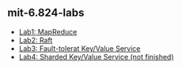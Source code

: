 ## mit-6.824-labs
 - [Lab1: MapReduce](https://pdos.csail.mit.edu/6.824/labs/lab-1.html)
 - [Lab2: Raft](https://pdos.csail.mit.edu/6.824/labs/lab-raft.html)
 - [Lab3: Fault-tolerat Key/Value Service](https://pdos.csail.mit.edu/6.824/labs/lab-kvraft.html)
 - [Lab4: Sharded Key/Value Service (not finished)](https://pdos.csail.mit.edu/6.824/labs/lab-shard.html)
